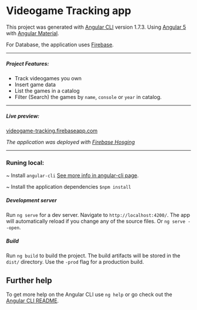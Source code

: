 # Videogame Tracking app

This project was generated with [Angular CLI](https://github.com/angular/angular-cli) version 1.7.3.
Using [Angular 5](https://angular.io/) with [Angular Material](https://material.angular.io/).

For Database, the application uses [Firebase](https://firebase.google.com/).

----------
##### Project Features:
- Track videogames you own
- Insert game data
- List the games in a catalog
- Filter (Search) the games by `name`, `console` or `year` in catalog.

----------

##### Live preview:
[videogame-tracking.firebaseapp.com](https://videogame-tracking.firebaseapp.com/)

*The application was deployed with [Firebase Hosging](https://firebase.google.com/docs/hosting/)*

----------
### Runing local:
~ Install `angular-cli`
[See more info in angular-cli page](https://cli.angular.io/).

~  Install the application dependencies
``` $npm install ```

##### Development server
Run `ng serve` for a dev server. Navigate to `http://localhost:4200/`. The app will automatically reload if you change any of the source files. Or `ng serve --open`.

##### Build
Run `ng build` to build the project. The build artifacts will be stored in the `dist/` directory. Use the `-prod` flag for a production build.

## Further help

To get more help on the Angular CLI use `ng help` or go check out the [Angular CLI README](https://github.com/angular/angular-cli/blob/master/README.md).
